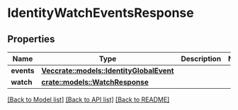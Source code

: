# IdentityWatchEventsResponse

## Properties

Name | Type | Description | Notes
------------ | ------------- | ------------- | -------------
**events** | [**Vec<crate::models::IdentityGlobalEvent>**](IdentityGlobalEvent.md) |  | 
**watch** | [**crate::models::WatchResponse**](WatchResponse.md) |  | 

[[Back to Model list]](../README.md#documentation-for-models) [[Back to API list]](../README.md#documentation-for-api-endpoints) [[Back to README]](../README.md)


